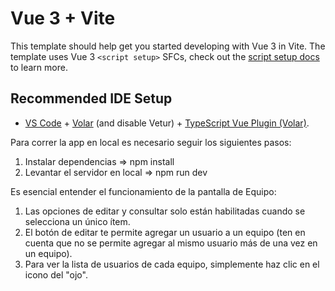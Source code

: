 # Vue 3 + Vite

This template should help get you started developing with Vue 3 in Vite. The template uses Vue 3 `<script setup>` SFCs, check out the [script setup docs](https://v3.vuejs.org/api/sfc-script-setup.html#sfc-script-setup) to learn more.

## Recommended IDE Setup

- [VS Code](https://code.visualstudio.com/) + [Volar](https://marketplace.visualstudio.com/items?itemName=Vue.volar) (and disable Vetur) + [TypeScript Vue Plugin (Volar)](https://marketplace.visualstudio.com/items?itemName=Vue.vscode-typescript-vue-plugin).


Para correr la app en local es necesario seguir los siguientes pasos:
1. Instalar dependencias => npm install
2. Levantar el servidor en local => npm run dev

Es esencial entender el funcionamiento de la pantalla de Equipo:

1. Las opciones de editar y consultar solo están habilitadas cuando se selecciona un único ítem.
2. El botón de editar te permite agregar un usuario a un equipo (ten en cuenta que no se permite agregar al mismo usuario más de una vez en un equipo). 
3. Para ver la lista de usuarios de cada equipo, simplemente haz clic en el icono del "ojo".
